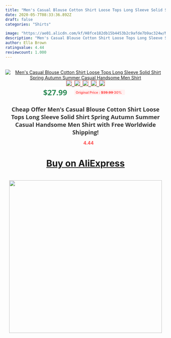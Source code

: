 ```yaml
---
title: "Men's Casual Blouse Cotton Shirt Loose Tops Long Sleeve Solid Shirt Spring Autumn Summer Casual Handsome Men Shirt"
date: 2020-05-7T08:33:36.892Z
draft: false
categories: "Shirts"

image: "https://ae01.alicdn.com/kf/H8fce182db15b4453b2c9afde7b9ac324w/Men-s-Casual-Blouse-Cotton-Shirt-Loose-Tops-Long-Sleeve-Solid-Shirt-Spring-Autumn-Summer-Casual.png_220x220.png"
description: "Men's Casual Blouse Cotton Shirt Loose Tops Long Sleeve Solid Shirt Spring Autumn Summer Casual Handsome Men Shirt"
author: Ella Brown
ratingvalue: 4.44
reviewcount: 1.000
---
```

<br>
<div style="text-align: center;">
<a href="https://s.click.aliexpress.com/e/_A7dtPB" target="_blank" rel="nofollow noopener noreferrer"><img alt="Men's Casual Blouse Cotton Shirt Loose Tops Long Sleeve Solid Shirt Spring Autumn Summer Casual Handsome Men Shirt" class="magnifier-image" src="https://ae01.alicdn.com/kf/H8fce182db15b4453b2c9afde7b9ac324w/Men-s-Casual-Blouse-Cotton-Shirt-Loose-Tops-Long-Sleeve-Solid-Shirt-Spring-Autumn-Summer-Casual.png_220x220.png_640x640.jpg">
<br>
<img style="border:1px solid salmon" src="https://ae01.alicdn.com/kf/H8fce182db15b4453b2c9afde7b9ac324w/Men-s-Casual-Blouse-Cotton-Shirt-Loose-Tops-Long-Sleeve-Solid-Shirt-Spring-Autumn-Summer-Casual.png_120x120.jpg">&nbsp;&nbsp;<img style="border:1px solid salmon" src="https://ae01.alicdn.com/kf/H7ef86854eb6745448b6d3710c5ef85b6D/Men-s-Casual-Blouse-Cotton-Shirt-Loose-Tops-Long-Sleeve-Solid-Shirt-Spring-Autumn-Summer-Casual.jpg_120x120.jpg">&nbsp;&nbsp;<img style="border:1px solid salmon" src="https://ae01.alicdn.com/kf/Hd7519aae33994cdcb7faf38d87ded3baH/Men-s-Casual-Blouse-Cotton-Shirt-Loose-Tops-Long-Sleeve-Solid-Shirt-Spring-Autumn-Summer-Casual.jpg_120x120.jpg">&nbsp;&nbsp;<img style="border:1px solid salmon" src="https://ae01.alicdn.com/kf/H247bab71174a4cd684e8fa0bc315a43et/Men-s-Casual-Blouse-Cotton-Shirt-Loose-Tops-Long-Sleeve-Solid-Shirt-Spring-Autumn-Summer-Casual.jpg_120x120.jpg">&nbsp;&nbsp;<img style="border:1px solid salmon" src="https://ae01.alicdn.com/kf/H2dc61c88b6a146cb9bd4cf7969f84620v/Men-s-Casual-Blouse-Cotton-Shirt-Loose-Tops-Long-Sleeve-Solid-Shirt-Spring-Autumn-Summer-Casual.jpg_120x120.jpg"></a></div><br0>
<div style="text-align: center;"><span style="background-color: white; border: 0px; box-sizing: border-box; color: seagreen; display: inline-block; font-family: &quot;open sans&quot; , &quot;arial&quot; , &quot;helvetica&quot; , sans-serif , &quot;heiti&quot;; font-size: 24px; font-stretch: inherit; font-weight: 700; line-height: inherit; margin: 0px 10px 0px 0px; padding: 0px; vertical-align: middle;">$27.99 </span>
<span style="background: rgb(255 , 241 , 241); border-radius: 3px; border: 0px; box-sizing: border-box; color: #ff4747; display: inline-block; font-family: inherit; font-size: 12px; font-stretch: inherit; font-style: inherit; font-variant: inherit; font-weight: 600; line-height: inherit; margin: 0px; padding: 2px 5px; transform: scale(0.9); vertical-align: middle;">Original Price : <b style="text-decoration: line-through;">$39.99 </b> 30%&nbsp;&nbsp;</span></div>
<h1 style="color: #333333; display: inline-block; font-family: &quot;open sans&quot; , &quot;arial&quot; , &quot;helvetica&quot; , sans-serif , &quot;heiti&quot;; font-size: 18px; font-stretch: inherit; font-weight: 700; text-align: center;">Cheap Offer Men's Casual Blouse Cotton Shirt Loose Tops Long Sleeve Solid Shirt Spring Autumn Summer Casual Handsome Men Shirt with Free Worldwide Shipping!</h1>
<div style="color: #ff4747; text-align: center;">
<img src="https://4.bp.blogspot.com/-M0ZcTcb-5uY/XleCXlxnR4I/AAAAAAAAAEc/OrjgMkXV1oMQFaCRZj5HQwOCBcu3w1FegCPcBGAYYCw/s1600/star.png" style="height: 15px;">&nbsp;<b>4.44</b></div>
<div class="button_cont" align="center"><a class="buynow_a" href="https://s.click.aliexpress.com/e/_A7dtPB" target="_blank" rel="nofollow noopener noreferrer"><H1>Buy on AliExpress</H1></a></div><br>
<div class="separator" style="clear: both; text-align: center;">
<img src="https://lh3.googleusercontent.com/-pTy5HemUv9M/XlePHvY0dAI/AAAAAAAAAE4/0nX5iRUoIWY8eMW9Dpxeirr157OZliDIgCLcBGAsYHQ/s1600/badge.gif" width="480">
</div>
